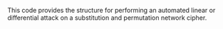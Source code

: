 This code provides the structure for performing an automated linear or differential attack on a substitution and permutation network cipher. 
